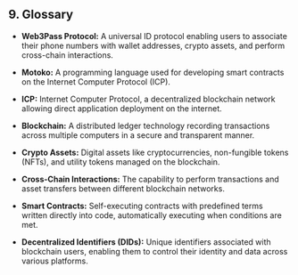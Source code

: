 ## 9. Glossary

- **Web3Pass Protocol:** A universal ID protocol enabling users to associate their phone numbers with wallet addresses, crypto assets, and perform cross-chain interactions.

- **Motoko:** A programming language used for developing smart contracts on the Internet Computer Protocol (ICP).

- **ICP:** Internet Computer Protocol, a decentralized blockchain network allowing direct application deployment on the internet.

- **Blockchain:** A distributed ledger technology recording transactions across multiple computers in a secure and transparent manner.

- **Crypto Assets:** Digital assets like cryptocurrencies, non-fungible tokens (NFTs), and utility tokens managed on the blockchain.

- **Cross-Chain Interactions:** The capability to perform transactions and asset transfers between different blockchain networks.

- **Smart Contracts:** Self-executing contracts with predefined terms written directly into code, automatically executing when conditions are met.

- **Decentralized Identifiers (DIDs):** Unique identifiers associated with blockchain users, enabling them to control their identity and data across various platforms.
